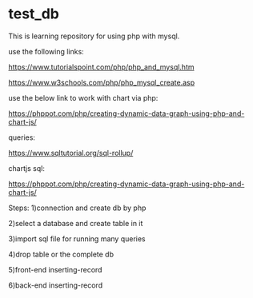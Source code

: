 # test_db
This is learning repository for  using php with mysql.

use the following links:

https://www.tutorialspoint.com/php/php_and_mysql.htm

https://www.w3schools.com/php/php_mysql_create.asp

use the below link to work with chart via php:

https://phppot.com/php/creating-dynamic-data-graph-using-php-and-chart-js/

queries:

https://www.sqltutorial.org/sql-rollup/


chartjs sql:

https://phppot.com/php/creating-dynamic-data-graph-using-php-and-chart-js/


Steps: 
1)connection and create db by php

2)select a database and create table in it

3)import sql file for running many queries

4)drop table or the complete db

5)front-end inserting-record

6)back-end inserting-record

